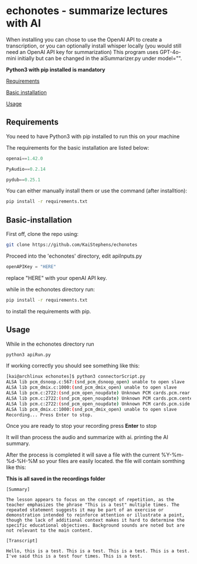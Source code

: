 # echonotes - summarize lectures with AI

When installing you can chose to use the OpenAI API to create a transcription, or you can optionally install whisper locally (you would still need an OpenAI API key for summarization) This program uses GPT-4o-mini initially but can be changed in the aiSummarizer.py under model="". 

__Python3 with pip installed is mandatory__

[Requirements](#Requirements)

[Basic installation](#Basic-installation)

[Usage](#Usage)

## Requirements

You need to have Python3 with pip installed to run this on your machine

The requirements for the basic installation are listed below:

```python
openai==1.42.0

PyAudio==0.2.14

pydub==0.25.1
```

You can either manually install them or use the command (after installtion):

```bash
pip install -r requirements.txt
```

## Basic-installation

First off, clone the repo using: 

```bash
git clone https://github.com/KaiStephens/echonotes
```
Proceed into the 'echonotes' directory, edit apiInputs.py

```python
openAPIKey = "HERE"
```

replace "HERE" with your openAI API key. 

while in the echonotes directory run:

```bash
pip install -r requirements.txt
```
to install the requirements with pip.



## Usage

While in the echonotes directory run

```bash
python3 apiRun.py
```

If working correctly you should see something like this:

```bash
[kai@archlinux echonotes]$ python3 connectorScript.py
ALSA lib pcm_dsnoop.c:567:(snd_pcm_dsnoop_open) unable to open slave
ALSA lib pcm_dmix.c:1000:(snd_pcm_dmix_open) unable to open slave
ALSA lib pcm.c:2722:(snd_pcm_open_noupdate) Unknown PCM cards.pcm.rear
ALSA lib pcm.c:2722:(snd_pcm_open_noupdate) Unknown PCM cards.pcm.center_lfe
ALSA lib pcm.c:2722:(snd_pcm_open_noupdate) Unknown PCM cards.pcm.side
ALSA lib pcm_dmix.c:1000:(snd_pcm_dmix_open) unable to open slave
Recording... Press Enter to stop.
```

Once you are ready to stop your recording press **Enter** to stop

It will than process the audio and summarize with ai. printing the AI summary.

After the process is completed it will save a file with the current %Y-%m-%d-%H-%M so your files are easily located. the file will contain somthing like this: 

**This is all saved in the recordings folder**

```
[Summary]

The lesson appears to focus on the concept of repetition, as the teacher emphasizes the phrase "This is a test" multiple times. The repeated statement suggests it may be part of an exercise or demonstration intended to reinforce attention or illustrate a point, though the lack of additional context makes it hard to determine the specific educational objectives. Background sounds are noted but are not relevant to the main content.

[Transcript]

Hello, this is a test. This is a test. This is a test. This is a test. I've said this is a test four times. This is a test.
```
